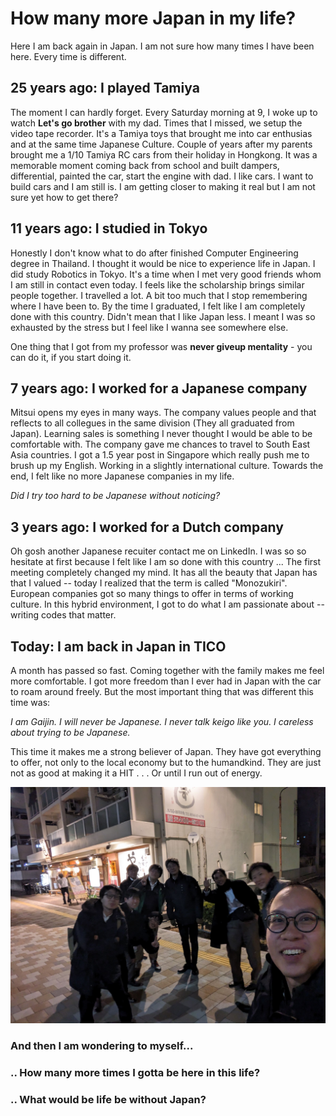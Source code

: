# How many more Japan in my life?

Here I am back again in Japan. I am not sure how many times I have been here. Every time is different.

## 25 years ago: I played Tamiya
The moment I can hardly forget. Every Saturday morning at 9, I woke up to watch __Let's go brother__ with my dad. Times that I missed, we setup the video tape recorder. It's a Tamiya toys that brought me into car enthusias and at the same time Japanese Culture. Couple of years after my parents brought me a 1/10 Tamiya RC cars from their holiday in Hongkong. It was a memorable moment coming back from school and built dampers, differential, painted the car, start the engine with dad. I like cars. I want to build cars and I am still is. I am getting closer to making it real but I am not sure yet how to get there? 

## 11 years ago: I studied in Tokyo
Honestly I don't know what to do after finished Computer Engineering degree in Thailand. I thought it would be nice to experience life in Japan. I did study Robotics in Tokyo. It's a time when I met very good friends whom I am still in contact even today. I feels like the scholarship brings similar people together. I travelled a lot. A bit too much that I stop remembering where I have been to. By the time I graduated, I felt like I am completely done with this country. Didn't mean that I like Japan less. I meant I was so exhausted by the stress but I feel like I wanna see somewhere else.

One thing that I got from my professor was __never giveup mentality__ - you can do it, if you start doing it.

## 7 years ago: I worked for a Japanese company
Mitsui opens my eyes in many ways. The company values people and that reflects to all collegues in the same division (They all graduated from Japan). Learning sales is something I never thought I would be able to be comfortable with. The company gave me chances to travel to South East Asia countries. I got a 1.5 year post in Singapore which really push me to brush up my English. Working in a slightly international culture. Towards the end, I felt like no more Japanese companies in my life. 

*Did I try too hard to be Japanese without noticing?*

## 3 years ago: I worked for a Dutch company
Oh gosh another Japanese recuiter contact me on LinkedIn. I was so so hesitate at first because I felt like I am so done with this country ... The first meeting completely changed my mind. It has all the beauty that Japan has that I valued -- today I realized that the term is called "Monozukiri". European companies got so many things to offer in terms of working culture. In this hybrid environment, I got to do what I am passionate about -- writing codes that matter. 

## Today: I am back in Japan in TICO
A month has passed so fast. Coming together with the family makes me feel more comfortable. I got more freedom than I ever had in Japan with the car to roam around freely. But the most important thing that was different this time was:

*I am Gaijin. I will never be Japanese. I never talk keigo like you. I careless about trying to be Japanese.*

This time it makes me a strong believer of Japan. They have got everything to offer, not only to the local economy but to the humandkind. They are just not as good at making it a HIT . . . Or until I run out of energy.

![My colleague](/image/japan-tico-party.jpg)

### And then I am wondering to myself...

### .. How many more times I gotta be here in this life?

### .. What would be life be without Japan?